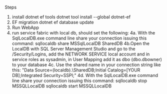 Steps
1. install dotnet ef tools
   dotnet tool install --global dotnet-ef
2. EF migration
   dotnet ef database update
3. Run WebApp
4. run service fabric with local db, should set the following:
   4a. With the SqlLocalDB.exe command line share your connection issuing this command:
		sqllocaldb share MSSqlLocalDB SharedDB
   4b.Open the LocalDB with SQL Server Management Studio and go to the /Security/Logins, add the NETWORK SERVICE local account 
		and in service roles as sysadmin, in User Mapping add it as dbo (dbo.dbowner) to your database
   4c. Use the shared name in your connection string like this:
      "Data Source=(localdb)\.\SharedDB;Initial Catalog=[YOUR DB];Integrated Security=SSPI;"
   4d. With the SqlLocalDB.exe command line share your connection issuing this command:
		sqllocaldb stop MSSQLLocalDB
		sqllocaldb start MSSQLLocalDB